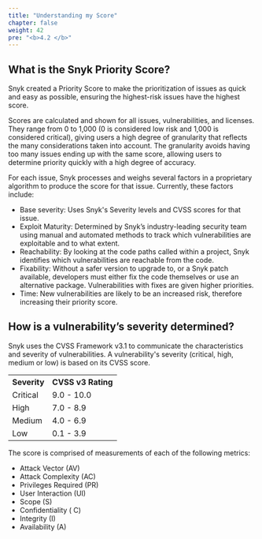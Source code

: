 ```yaml
---
title: "Understanding my Score"
chapter: false
weight: 42
pre: "<b>4.2 </b>"
---
```


## What is the Snyk Priority Score?

Snyk created a Priority Score to make the prioritization of issues as quick and easy as possible, ensuring the highest-risk issues have the highest score.

Scores are calculated and shown for all issues, vulnerabilities, and licenses. They range from 0 to 1,000 (0 is considered low risk and 1,000 is considered critical), giving users a high degree of granularity that reflects the many considerations taken into account. The granularity avoids having too many issues ending up with the same score, allowing users to determine priority quickly with a high degree of accuracy.

For each issue, Snyk processes and weighs several factors in a proprietary algorithm to produce the score for that issue. Currently, these factors include:

* Base severity: Uses Snyk's Severity levels and CVSS scores for that issue.
* Exploit Maturity: Determined by Snyk’s industry-leading security team using manual and automated methods to track which vulnerabilities are exploitable and to what extent.
* Reachability: By looking at the code paths called within a project, Snyk identifies which vulnerabilities are reachable from the code.
* Fixability: Without a safer version to upgrade to, or a Snyk patch available, developers must either fix the code themselves or use an alternative package. Vulnerabilities with fixes are given higher priorities.
* Time: New vulnerabilities are likely to be an increased risk, therefore increasing their priority score.


## How is a vulnerability’s severity determined?

Snyk uses the CVSS Framework v3.1 to communicate the characteristics and severity of vulnerabilities. A vulnerability's severity (critical, high, medium or low) is based on its CVSS score.


<table>
<tr>
 <th scope="col">Severity</th>
 <th scope="col">CVSS v3 Rating</th>
</tr>
<tr>
 <td>Critical</td>
 <td>9.0 - 10.0</td>
</tr>
<tr>
<td>High</td>
<td>7.0 - 8.9</td> 
 </tr>
<tr>
<td>Medium</td>
<td>4.0 - 6.9</td>
</tr>
<tr>
<td>Low</td> 
<td>0.1 - 3.9</td>
</tr>
</table>

The score is comprised of measurements of each of the following metrics:

* Attack Vector (AV)
* Attack Complexity (AC)
* Privileges Required (PR)
* User Interaction (UI)
* Scope (S)
* Confidentiality ( C)
* Integrity (I)
* Availability (A)